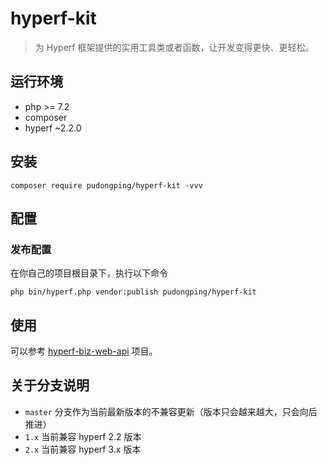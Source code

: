 # hyperf-kit

> 为 Hyperf 框架提供的实用工具类或者函数，让开发变得更快、更轻松。

## 运行环境

- php >= 7.2
- composer
- hyperf ~2.2.0

## 安装

```shell
composer require pudongping/hyperf-kit -vvv
```

## 配置

### 发布配置

在你自己的项目根目录下，执行以下命令

```shell
php bin/hyperf.php vendor:publish pudongping/hyperf-kit
```

## 使用

可以参考 [hyperf-biz-web-api](https://github.com/pudongping/hyperf-biz-web-api) 项目。

## 关于分支说明

- `master` 分支作为当前最新版本的不兼容更新（版本只会越来越大，只会向后推进）
- `1.x`  当前兼容 hyperf 2.2 版本
- `2.x` 当前兼容 hyperf 3.x 版本